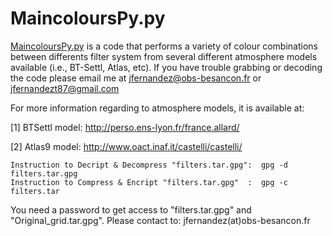 MaincoloursPy.py
================



[MaincoloursPy.py](https://github.com/Fernandez-Trincado/Indo-French2015/blob/master/Figures/BPT.png) is a code that performs a variety of colour combinations between differents filter system from several different atmosphere models available (i.e., BT-Settl, Atlas, etc). If you have trouble grabbing or decoding the code please email me at jfernandez@obs-besancon.fr or jfernandezt87@gmail.com


 For more information regarding to atmosphere models, it is available at:
 
 [1] BTSettl model: http://perso.ens-lyon.fr/france.allard/ 
 
 [2] Atlas9 model: http://www.oact.inaf.it/castelli/castelli/
 

    Instruction to Decript & Decompress "filters.tar.gpg":  gpg -d filters.tar.gpg  
    Instruction to Compress & Encript "filters.tar.gpg"  :  gpg -c filters.tar

You need a password to get access to "filters.tar.gpg" and "Original_grid.tar.gpg". Please contact to: jfernandez(at)obs-besancon.fr






